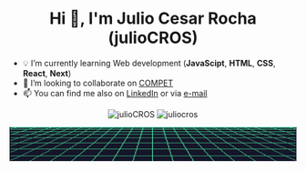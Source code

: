 <h1 align="center"> Hi 👋, I'm  Julio Cesar Rocha (julioCROS)</h1>

- :bulb: I’m currently learning Web development (__JavaScipt__, __HTML__, __CSS__, __React__, __Next__)
- :pencil: I’m looking to collaborate on [COMPET](https://www.linkedin.com/in/competcefetmg/)
- 📫 You can find me also on [LinkedIn](https://www.linkedin.com/in/juliocros/) or via [e-mail](mailto:julio.1009@hotmail.com)

<p align="center">
<img width="400px" src="https://github-readme-stats.vercel.app/api?username=julioCROS&show_icons=true&theme=gotham" alt="julioCROS"/> 
<img width="400px" src="https://github-readme-streak-stats.herokuapp.com/?user=juliocros&layout=compact&hide=c&theme=gotham&hide_border=true" alt="juliocros" />
</p>

![](https://raw.githubusercontent.com/julioCROS/duasVezes-Attack-on-Pong/master/twice_Attack_on_Pong/img/backgrounds/backgroundChao.png)


